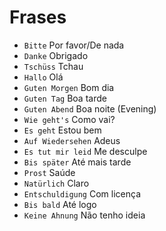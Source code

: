 # Frases

-   `Bitte` Por favor/De nada
-   `Danke` Obrigado
-   `Tschüss` Tchau
-   `Hallo` Olá
-   `Guten Morgen` Bom dia
-   `Guten Tag` Boa tarde
-   `Guten Abend` Boa noite (Evening)
-   `Wie geht's` Como vai?
-   `Es geht` Estou bem
-   `Auf Wiedersehen` Adeus
-   `Es tut mir leid` Me desculpe
-   `Bis später` Até mais tarde
-   `Prost` Saúde
-   `Natürlich` Claro
-   `Entschuldigung` Com licença
-   `Bis bald` Até logo
-   `Keine Ahnung` Não tenho ideia

